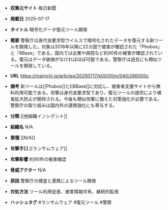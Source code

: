 - **収集元サイト**
毎日新聞

- **掲載日**
2025-07-17

- **タイトル**
暗号化データ復元ツール開発

- **概要**
警察庁は身代金要求型ウイルスで暗号化されたデータを復元する新ツールを開発した。対象は2018年以降に22カ国で被害が確認された「Phobos」と「8Base」である。国内では企業や病院など約90件の被害が確認されている。復元はデータ破損がなければほぼ可能である。警察庁は過去にも類似ツールを開発している。

- **URL**
https://mainichi.jp/articles/20250717/k00/00m/040/266000c

- **備考**
新ツールは[[Phobos]]と[[8Base]]に対応し、被害者支援サイトから無料利用可能である。攻撃は身代金要求型であり、復元ツールの提供により被害拡大防止が期待される。今後も類似攻撃に備えた対策強化が必要である。警察庁の取り組みは国内外の連携強化にも寄与する。

- **分類**
[[他組織インシデント]]

- **組織名**
N/A

- **業種**
[[N/A]]

- **攻撃手口**
[[ランサムウェア]]

- **攻撃影響**
約90件の被害確認

- **脅威アクター**
N/A

- **原因**
警察庁の捜査と連携によるツール開発

- **対処方法**
ツール利用促進、被害情報共有、継続的監視

- **ハッシュタグ**
#ランサムウェア #復元ツール #警察
